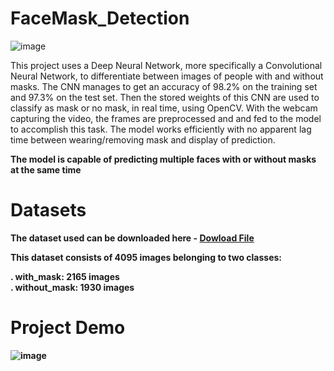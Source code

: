 # FaceMask_Detection

![image](https://github.com/user-attachments/assets/c7719c80-2395-4254-b35f-8daf4c675ee6)

This project uses a Deep Neural Network, more specifically a Convolutional Neural Network, to differentiate between images of people with and without masks. The CNN manages to get an accuracy of 98.2% on the training set and 97.3% on the test set. Then the stored weights of this CNN are used to classify as mask or no mask, in real time, using OpenCV. With the webcam capturing the video, the frames are preprocessed and and fed to the model to accomplish this task. The model works efficiently with no apparent lag time between wearing/removing mask and display of prediction.

<b>The model is capable of predicting multiple faces with or without masks at the same time

# Datasets

The dataset used can be downloaded here - <a href="https://www.kaggle.com/datasets/andrewmvd/face-mask-detection" dowload>Dowload File</a><br/>

This dataset consists of 4095 images belonging to two classes:

. with_mask: 2165 images<br/>
. without_mask: 1930 images<br/>

# Project Demo

![image](https://github.com/user-attachments/assets/9dcb59c4-cafe-4481-8cb6-198e3696d5ee)
